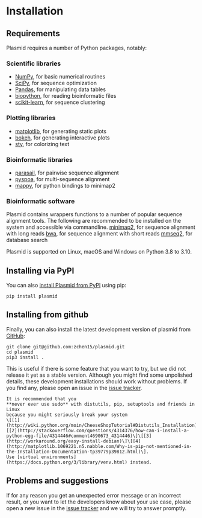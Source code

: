 # Installation

## Requirements

Plasmid requires a number of Python packages, notably:

### Scientific libraries
- [NumPy](https://numpy.org/), for basic numerical routines
- [SciPy](https://www.scipy.org/), for sequence optimization
- [Pandas](https://pandas.pydata.org/), for manipulating data tables
- [biopython](https://biopython.org/), for reading bioinformatic files
- [scikit-learn](https://scikit-learn.org/), for sequence clustering

### Plotting libraries
- [matplotlib](https://matplotlib.org/), for generating static plots
- [bokeh](https://docs.bokeh.org/), for generating interactive plots
- [sty](https://pypi.org/project/sty/), for colorizing text

### Bioinformatic libraries
- [parasail](https://pypi.org/project/parasail/), for pairwise sequence alignment
- [pyspoa](https://pypi.org/project/pyspoa/), for multi-sequence alignment
- [mappy](https://pypi.org/project/mappy/), for python bindings to minimap2

### Bioinformatic software
Plasmid contains wrappers functions to a number of popular sequence alignment tools. The following are recommended to be installed on the system and accessible via commandline.
[minimap2](https://github.com/lh3/minimap2), for sequence alignment with long reads
[bwa](https://github.com/lh3/bwa), for sequence alignment with short reads
[mmseq2](https://github.com/soedinglab/MMseqs2), for database search

Plasmid is supported on Linux, macOS and Windows on Python 3.8 to 3.10.

## Installing via PyPI

You can also [install Plasmid from PyPI](https://pypi.org/project/plasmid/) using pip:

```
pip install plasmid
```

## Installing from github

Finally, you can also install the latest development version of plasmid from [GitHub](http://github.com/zchen15/Plasmid):

```
git clone git@github.com:zchen15/plasmid.git
cd plasmid
pip3 install .
```

This is useful if there is some feature that you want to try, but we did not release it yet as a stable version. Although you might find some unpolished details, these development installations should work without problems.
If you find any, please open an issue in the [issue tracker](https://github.com/zchen15/plasmid/issues).

```{warning}
It is recommended that you
**never ever use sudo** with distutils, pip, setuptools and friends in Linux
because you might seriously break your system
\[[1](http://wiki.python.org/moin/CheeseShopTutorial#Distutils_Installation)\]\[[2](http://stackoverflow.com/questions/4314376/how-can-i-install-a-python-egg-file/4314446#comment4690673_4314446)\]\[[3](http://workaround.org/easy-install-debian)\]\[[4](http://matplotlib.1069221.n5.nabble.com/Why-is-pip-not-mentioned-in-the-Installation-Documentation-tp39779p39812.html)\].
Use [virtual environments](https://docs.python.org/3/library/venv.html) instead.
```

## Problems and suggestions

If for any reason you get an unexpected error message or an incorrect result,
or you want to let the developers know about your use case,
please open a new issue in the [issue tracker](https://github.com/zchen15/plasmid/issues)
and we will try to answer promptly.
